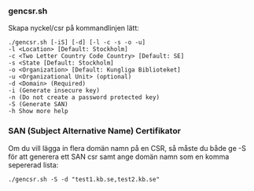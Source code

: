 ### gencsr.sh
Skapa nyckel/csr på kommandlinjen lätt:

```
./gencsr.sh [-iS] [-d] [-l -c -s -o -u]
-l <Location> [Default: Stockholm]
-c <Two Letter Country Code Country> [Default: SE]
-s <State [Default: Stockholm]
-o <Organization> [Default: Kungliga Biblioteket]
-u <Organizational Unit> (optional)
-d <Domain> (Required)
-i (Generate insecure key)
-n (Do not create a password protected key)
-S (Generate SAN)
-h Show more help
```

### SAN (Subject Alternative Name) Certifikator

Om du vill lägga in flera domän namn på en CSR, så måste du både ge -S för att generera ett SAN csr samt ange domän namn som en komma sepererad lista:

```
./gencsr.sh -S -d "test1.kb.se,test2.kb.se"
```


